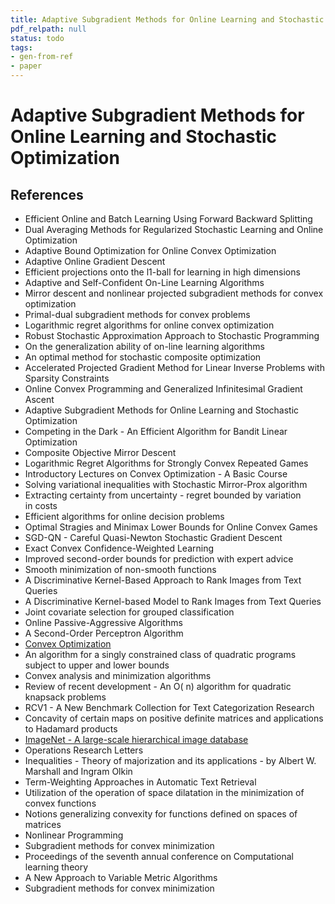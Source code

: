 ```yaml
---
title: Adaptive Subgradient Methods for Online Learning and Stochastic Optimization
pdf_relpath: null
status: todo
tags:
- gen-from-ref
- paper
---
```


# Adaptive Subgradient Methods for Online Learning and Stochastic Optimization

## References

- Efficient Online and Batch Learning Using Forward Backward Splitting
- Dual Averaging Methods for Regularized Stochastic Learning and Online Optimization
- Adaptive Bound Optimization for Online Convex Optimization
- Adaptive Online Gradient Descent
- Efficient projections onto the l1-ball for learning in high dimensions
- Adaptive and Self-Confident On-Line Learning Algorithms
- Mirror descent and nonlinear projected subgradient methods for convex optimization
- Primal-dual subgradient methods for convex problems
- Logarithmic regret algorithms for online convex optimization
- Robust Stochastic Approximation Approach to Stochastic Programming
- On the generalization ability of on-line learning algorithms
- An optimal method for stochastic composite optimization
- Accelerated Projected Gradient Method for Linear Inverse Problems with Sparsity Constraints
- Online Convex Programming and Generalized Infinitesimal Gradient Ascent
- Adaptive Subgradient Methods for Online Learning and Stochastic Optimization
- Competing in the Dark - An Efficient Algorithm for Bandit Linear Optimization
- Composite Objective Mirror Descent
- Logarithmic Regret Algorithms for Strongly Convex Repeated Games
- Introductory Lectures on Convex Optimization - A Basic Course
- Solving variational inequalities with Stochastic Mirror-Prox algorithm
- Extracting certainty from uncertainty - regret bounded by variation in costs
- Efficient algorithms for online decision problems
- Optimal Stragies and Minimax Lower Bounds for Online Convex Games
- SGD-QN - Careful Quasi-Newton Stochastic Gradient Descent
- Exact Convex Confidence-Weighted Learning
- Improved second-order bounds for prediction with expert advice
- Smooth minimization of non-smooth functions
- A Discriminative Kernel-Based Approach to Rank Images from Text Queries
- A Discriminative Kernel-based Model to Rank Images from Text Queries
- Joint covariate selection for grouped classification
- Online Passive-Aggressive Algorithms
- A Second-Order Perceptron Algorithm
- [Convex Optimization](./convex-optimization.md)
- An algorithm for a singly constrained class of quadratic programs subject to upper and lower bounds
- Convex analysis and minimization algorithms
- Review of recent development - An O( n) algorithm for quadratic knapsack problems
- RCV1 - A New Benchmark Collection for Text Categorization Research
- Concavity of certain maps on positive definite matrices and applications to Hadamard products
- [ImageNet - A large-scale hierarchical image database](./imagenet-a-large-scale-hierarchical-image-database.md)
- Operations Research Letters
- Inequalities - Theory of majorization and its applications - by Albert W. Marshall and Ingram Olkin
- Term-Weighting Approaches in Automatic Text Retrieval
- Utilization of the operation of space dilatation in the minimization of convex functions
- Notions generalizing convexity for functions defined on spaces of matrices
- Nonlinear Programming
- Subgradient methods for convex minimization
- Proceedings of the seventh annual conference on Computational learning theory
- A New Approach to Variable Metric Algorithms
- Subgradient methods for convex minimization
